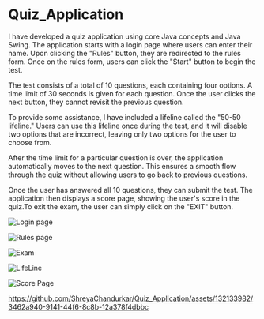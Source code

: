 # Quiz_Application
I have developed a quiz application using core Java concepts and Java Swing. The application starts with a login page where users can enter their name. Upon clicking the "Rules" button, they are redirected to the rules form. Once on the rules form, users can click the "Start" button to begin the test.

The test consists of a total of 10 questions, each containing four options. A time limit of 30 seconds is given for each question. Once the user clicks the next button, they cannot revisit the previous question.

To provide some assistance, I have included a lifeline called the "50-50 lifeline." Users can use this lifeline once during the test, and it will disable two options that are incorrect, leaving only two options for the user to choose from.

After the time limit for a particular question is over, the application automatically moves to the next question. This ensures a smooth flow through the quiz without allowing users to go back to previous questions.

Once the user has answered all 10 questions, they can submit the test. The application then displays a score page, showing the user's score in the quiz.To exit the exam, the user can simply click on the "EXIT" button.





![Login page](https://github.com/ShreyaChandurkar/Quiz_Application/assets/132133982/3fe9766c-f858-4339-acc2-f3f176e09dde)


![Rules page](https://github.com/ShreyaChandurkar/Quiz_Application/assets/132133982/c0b18d67-6ec6-4398-832d-95c04133f6bf)


![Exam ](https://github.com/ShreyaChandurkar/Quiz_Application/assets/132133982/b5338a27-5458-43d3-9764-6dd1413a2a6d)


![LifeLine](https://github.com/ShreyaChandurkar/Quiz_Application/assets/132133982/a73d8c78-42e9-4408-b1c3-3245b499005f)


![Score Page](https://github.com/ShreyaChandurkar/Quiz_Application/assets/132133982/44a21b0a-fac4-4710-9eab-1298ad56ffca)




https://github.com/ShreyaChandurkar/Quiz_Application/assets/132133982/3462a940-9141-44f6-8c8b-12a378f4dbbc

